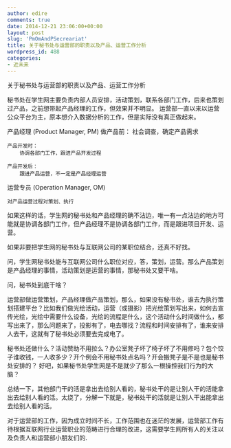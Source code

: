 ```yaml
---
author: edire
comments: true
date: 2014-12-21 23:06:00+00:00
layout: post
slug: 'PmOmAndPSecreariat'
title: 关于秘书处与运营部的职责以及产品、运营工作分析
wordpress_id: 488
categories:
- 近未来
---
```


关于秘书处与运营部的职责以及产品、运营工作分析


秘书处在学生网主要负责内部人员安排，活动策划，联系各部门工作，后来也策划过产品，之前想带起产品经理的工作，但效果并不明显。
运营部一直以来以运营公众平台为主，原本想介入数据分析的工作，但是实际没有真正做起来。

产品经理 (Product Manager, PM)
	做产品前：
		社会调查，确定产品需求

	产品开发时：
		协调各部门工作，跟进产品开发过程

	产品开发后：
		跟进产品运营，不一定是产品经理运营

运营专员 (Operation Manager, OM)
	
	对产品运营过程对策划、执行



如果这样的话，学生网的秘书处和产品经理的确不沾边，唯一有一点沾边的地方可能就是协调各部门工作，但产品经理不是协调各部门工作，而是跟进项目开发、运营。

如果非要把学生网的秘书处与互联网公司的某职位结合，还真不好找。

问，学生网秘书处能与互联网公司什么职位对应，答，策划，运营。那么产品策划是产品经理的事情，活动策划是运营的事情，那秘书处又要干啥。

问，秘书处到底干啥？

运营部做运营策划，产品经理做产品策划，那么，如果没有秘书处，谁去为执行策划搭建平台？比如我们做光绘活动，运营（或摄影）把光绘策划写出来，如何去宣传光绘，光绘中需要什么设备，光绘的流程是什么，这个活动什么时间做什么，都写出来了，那么问题来了，投影有了，电去哪找？流程和时间安排有了，谁来安排人去干，这就有了秘书处必须要去完成电了。

秘书处还做什么？活动赞助不用拉么？办公室凳子坏了椅子坏了不用修吗？包个饺子谁收钱，一人收多少？开个例会不用秘书处点名吗？开会搬凳子是不是也是秘书处安排的？
好吧，如果秘书处学生网是不是就少了那么一根操控我们行为的大脑？

总结一下，其他部门干的活是拿出去给别人看的，秘书处干的是让别人干的活能拿出去给别人看的活。太绕了，分解一下就是，秘书处干的活就是让别人干出能拿出去给别人看的活。

对于运营部的工作，因为成立时间不长，工作范围也在迷茫的发展，运营部工作有待根据互联网行业运营职业的范畴进行合理的改进，这需要学生网所有人的关注以及负责人和运营部小朋友们的.

